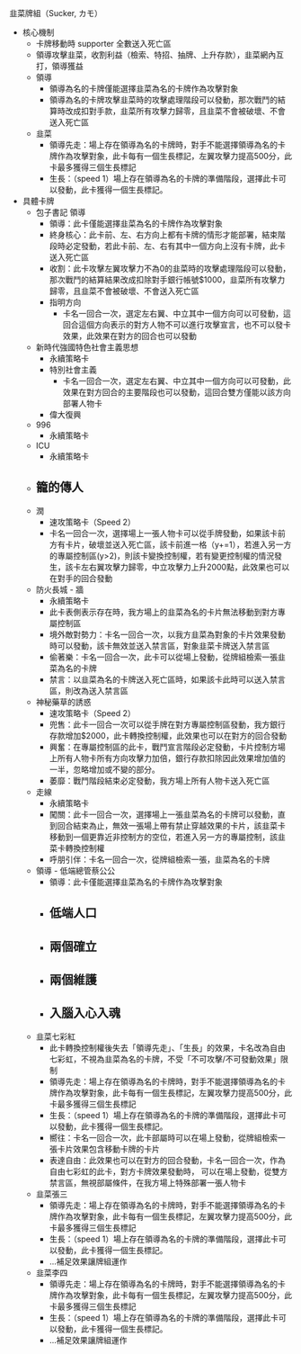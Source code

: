 韭菜牌組（Sucker, カモ）

- 核心機制
  - 卡牌移動時 supporter 全數送入死亡區
  - 領導攻擊韭菜，收割利益（檢索、特招、抽牌、上升存款），韭菜網內互打，領導獲益
  - 領導
    - 領導為名的卡牌僅能選擇韭菜為名的卡牌作為攻擊對象
    - 領導為名的卡牌攻擊韭菜時的攻擊處理階段可以發動，那次戰鬥的結算時改成扣對手款，韭菜所有攻擊力歸零，且韭菜不會被破壞、不會送入死亡區
  - 韭菜
    - 領導先走：場上存在領導為名的卡牌時，對手不能選擇領導為名的卡牌作為攻擊對象，此卡每有一個生長標記，左翼攻擊力提高500分，此卡最多獲得三個生長標記
    - 生長：（speed 1）場上存在領導為名的卡牌的準備階段，選擇此卡可以發動，此卡獲得一個生長標記。
- 具體卡牌
  - 包子書記 領導
    - 領導：此卡僅能選擇韭菜為名的卡牌作為攻擊對象
    - 終身核心：此卡前、左、右方向上都有卡牌的情形才能部署，結束階段時必定發動，若此卡前、左、右有其中一個方向上沒有卡牌，此卡送入死亡區
    - 收割：此卡攻擊左翼攻擊力不為0的韭菜時的攻擊處理階段可以發動，那次戰鬥的結算結果改成扣除對手銀行帳號$1000，韭菜所有攻擊力歸零，且韭菜不會被破壞、不會送入死亡區
    - 指明方向
      - 卡名一回合一次，選定左右翼、中立其中一個方向可以可發動，這回合這個方向表示的對方人物不可以進行攻擊宣言，也不可以發卡效果，此效果在對方的回合也可以發動
  - 新時代強國特色社會主義思想
    - 永續策略卡
    - 特別社會主義
      - 卡名一回合一次，選定左右翼、中立其中一個方向可以可發動，此效果在對方回合的主要階段也可以發動，這回合雙方僅能以該方向部署人物卡
    - 偉大復興
  - 996
    - 永續策略卡
  - ICU
    - 永續策略卡
  - 籠的傳人
    -
  - 潤
    - 速攻策略卡（Speed 2）
    - 卡名一回合一次，選擇場上一張人物卡可以從手牌發動，如果該卡前方有卡片，破壞並送入死亡區，該卡前進一格（y+=1），若進入另一方的專屬控制區(y>2)，則該卡變換控制權，若有變更控制權的情況發生，該卡左右翼攻擊力歸零，中立攻擊力上升2000點，此效果也可以在對手的回合發動
  - 防火長城 - 牆
    - 永續策略卡
    - 此卡表側表示存在時，我方場上的韭菜為名的卡片無法移動到對方專屬控制區
    - 境外敵對勢力：卡名一回合一次，以我方韭菜為對象的卡片效果發動時可以發動，該卡無效並送入禁言區，對象韭菜卡牌送入禁言區
    - 偷著樂：卡名一回合一次，此卡可以從場上發動，從牌組檢索一張韭菜為名的卡牌
    - 禁言：以韭菜為名的卡牌送入死亡區時，如果該卡此時可以送入禁言區，則改為送入禁言區
  - 神秘藥草的誘惑
    - 速攻策略卡（Speed 2）
    - 兜售：此卡一回合一次可以從手牌在對方專屬控制區發動，我方銀行存款增加$2000，此卡轉換控制權，此效果也可以在對方的回合發動
    - 興奮：在專屬控制區的此卡，戰鬥宣言階段必定發動，卡片控制方場上所有人物卡所有方向攻擊力加倍，銀行存款扣除因此效果增加值的一半，忽略增加或不變的部分。
    - 萎靡：戰鬥階段結束必定發動，我方場上所有人物卡送入死亡區
  - 走線
    - 永續策略卡
    - 闖關：此卡一回合一次，選擇場上一張韭菜為名的卡牌可以發動，直到回合結束為止，無效一張場上帶有禁止穿越效果的卡片，該韭菜卡移動到一個更靠近非控制方的空位，若進入另一方的專屬控制，該韭菜卡轉換控制權
    - 呼朋引伴：卡名一回合一次，從牌組檢索一張，韭菜為名的卡牌
  - 領導 - 低端總管蔡公公
    - 領導：此卡僅能選擇韭菜為名的卡牌作為攻擊對象
    - 低端人口
      -
    - 兩個確立
      -
    - 兩個維護
      -
    - 入腦入心入魂
      -
  - 韭菜七彩紅
    - 此卡轉換控制權後失去「領導先走」、「生長」的效果，卡名改為自由七彩虹，不視為韭菜為名的卡牌，不受「不可攻擊/不可發動效果」限制
    - 領導先走：場上存在領導為名的卡牌時，對手不能選擇領導為名的卡牌作為攻擊對象，此卡每有一個生長標記，左翼攻擊力提高500分，此卡最多獲得三個生長標記
    - 生長：（speed 1）場上存在領導為名的卡牌的準備階段，選擇此卡可以發動，此卡獲得一個生長標記。
    - 嚮往：卡名一回合一次，此卡部屬時可以在場上發動，從牌組檢索一張卡片效果包含移動卡牌的卡片
    - 表達自由：此效果也可以在對方的回合發動，卡名一回合一次，作為自由七彩虹的此卡，對方卡牌效果發動時， 可以在場上發動，從雙方禁言區，無視部屬條件，在我方場上特殊部署一張人物卡
  - 韭菜張三
    - 領導先走：場上存在領導為名的卡牌時，對手不能選擇領導為名的卡牌作為攻擊對象，此卡每有一個生長標記，左翼攻擊力提高500分，此卡最多獲得三個生長標記
    - 生長：（speed 1）場上存在領導為名的卡牌的準備階段，選擇此卡可以發動，此卡獲得一個生長標記。
    - …補足效果讓牌組運作
  - 韭菜李四
    - 領導先走：場上存在領導為名的卡牌時，對手不能選擇領導為名的卡牌作為攻擊對象，此卡每有一個生長標記，左翼攻擊力提高500分，此卡最多獲得三個生長標記
    - 生長：（speed 1）場上存在領導為名的卡牌的準備階段，選擇此卡可以發動，此卡獲得一個生長標記。
    - …補足效果讓牌組運作
